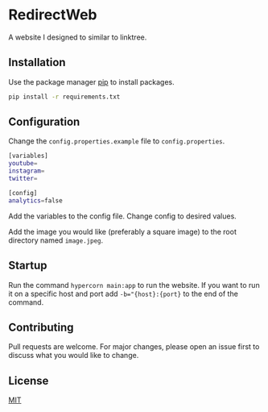 # RedirectWeb

A website I designed to similar to linktree.

## Installation

Use the package manager [pip](https://pip.pypa.io/en/stable/) to install packages.

```bash
pip install -r requirements.txt
```

## Configuration

Change the ```config.properties.example``` file to ```config.properties```.

```bash
[variables]
youtube=
instagram=
twitter=

[config]
analytics=false
```
Add the variables to the config file. Change config to desired values.

Add the image you would like (preferably a square image) to the root directory named ```image.jpeg```.

## Startup

Run the command ```hypercorn main:app``` to run the website. If you want to run it on a specific host and port add ```-b="{host}:{port}``` to the end of the command.

## Contributing

Pull requests are welcome. For major changes, please open an issue first
to discuss what you would like to change.

## License

[MIT](https://choosealicense.com/licenses/mit/)